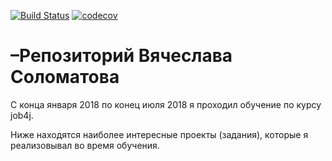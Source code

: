 ﻿[![Build Status](https://travis-ci.org/vsolomatov/vsolomatov.svg?branch=master)](https://travis-ci.org/vsolomatov/vsolomatov)
[![codecov](https://codecov.io/gh/vsolomatov/vsolomatov/branch/master/graph/badge.svg)](https://codecov.io/gh/vsolomatov/vsolomatov)

# –Репозиторий Вячеслава Соломатова

C конца января 2018 по конец июля 2018 я проходил обучение по курсу job4j.

Ниже находятся наиболее интересные проекты (задания), которые я реализовывал во время обучения.

